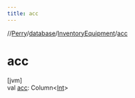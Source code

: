 ```yaml
---
title: acc
---
```

//[Perry](../../../index.html)/[database](../index.html)/[InventoryEquipment](index.html)/[acc](acc.html)



# acc



[jvm]\
val [acc](acc.html): Column&lt;[Int](https://kotlinlang.org/api/latest/jvm/stdlib/kotlin/-int/index.html)&gt;




